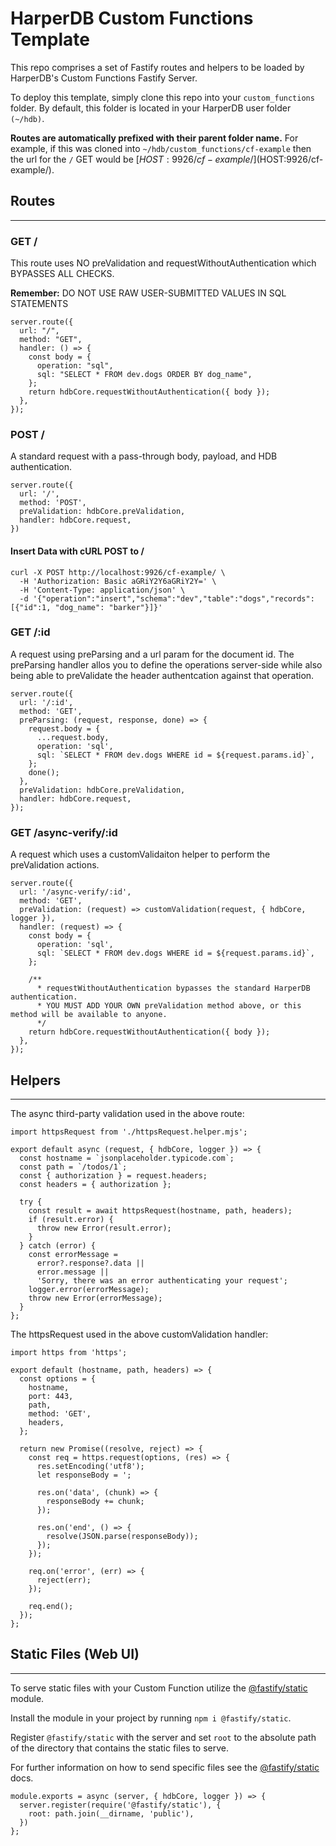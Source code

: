 # HarperDB Custom Functions Template

This repo comprises a set of Fastify routes and helpers to be loaded by HarperDB's Custom Functions Fastify Server.

To deploy this template, simply clone this repo into your `custom_functions` folder. By default, this folder is located in your HarperDB user folder `(~/hdb)`.

**Routes are automatically prefixed with their parent folder name.**
For example, if this was cloned into `~/hdb/custom_functions/cf-example` then the url for the `/` GET would be [$HOST:9926/cf-example/]($HOST:9926/cf-example/).

## Routes

---

### GET /

This route uses NO preValidation and requestWithoutAuthentication which BYPASSES ALL CHECKS.

**Remember:** DO NOT USE RAW USER-SUBMITTED VALUES IN SQL STATEMENTS

```
server.route({
  url: "/",
  method: "GET",
  handler: () => {
    const body = {
      operation: "sql",
      sql: "SELECT * FROM dev.dogs ORDER BY dog_name",
    };
    return hdbCore.requestWithoutAuthentication({ body });
  },
});
```

### POST /

A standard request with a pass-through body, payload, and HDB authentication.

```
server.route({
  url: '/',
  method: 'POST',
  preValidation: hdbCore.preValidation,
  handler: hdbCore.request,
})
```

#### Insert Data with cURL POST to /

```
curl -X POST http://localhost:9926/cf-example/ \
  -H 'Authorization: Basic aGRiY2Y6aGRiY2Y=' \
  -H 'Content-Type: application/json' \
  -d '{"operation":"insert","schema":"dev","table":"dogs","records":[{"id":1, "dog_name": "barker"}]}'
```

### GET /:id

A request using preParsing and a url param for the document id.
The preParsing handler allos you to define the operations server-side while also being able to preValidate the header authentcation against that operation.

```
server.route({
  url: '/:id',
  method: 'GET',
  preParsing: (request, response, done) => {
    request.body = {
      ...request.body,
      operation: 'sql',
      sql: `SELECT * FROM dev.dogs WHERE id = ${request.params.id}`,
    };
    done();
  },
  preValidation: hdbCore.preValidation,
  handler: hdbCore.request,
});
```

### GET /async-verify/:id

A request which uses a customValidaiton helper to perform the preValidation actions.

```
server.route({
  url: '/async-verify/:id',
  method: 'GET',
  preValidation: (request) => customValidation(request, { hdbCore, logger }),
  handler: (request) => {
    const body = {
      operation: 'sql',
      sql: `SELECT * FROM dev.dogs WHERE id = ${request.params.id}`,
    };

    /**
      * requestWithoutAuthentication bypasses the standard HarperDB authentication.
      * YOU MUST ADD YOUR OWN preValidation method above, or this method will be available to anyone.
      */
    return hdbCore.requestWithoutAuthentication({ body });
  },
});
```

## Helpers

---

The async third-party validation used in the above route:

```
import httpsRequest from './httpsRequest.helper.mjs';

export default async (request, { hdbCore, logger }) => {
  const hostname = `jsonplaceholder.typicode.com`;
  const path = `/todos/1`;
  const { authorization } = request.headers;
  const headers = { authorization };

  try {
    const result = await httpsRequest(hostname, path, headers);
    if (result.error) {
      throw new Error(result.error);
    }
  } catch (error) {
    const errorMessage =
      error?.response?.data ||
      error.message ||
      'Sorry, there was an error authenticating your request';
    logger.error(errorMessage);
    throw new Error(errorMessage);
  }
};
```

The httpsRequest used in the above customValidation handler:

```
import https from 'https';

export default (hostname, path, headers) => {
  const options = {
    hostname,
    port: 443,
    path,
    method: 'GET',
    headers,
  };

  return new Promise((resolve, reject) => {
    const req = https.request(options, (res) => {
      res.setEncoding('utf8');
      let responseBody = ';

      res.on('data', (chunk) => {
        responseBody += chunk;
      });

      res.on('end', () => {
        resolve(JSON.parse(responseBody));
      });
    });

    req.on('error', (err) => {
      reject(err);
    });

    req.end();
  });
};
```

## Static Files (Web UI)

---

To serve static files with your Custom Function utilize the [@fastify/static](https://github.com/fastify/fastify-static) module.

Install the module in your project by running `npm i @fastify/static`.

Register `@fastify/static` with the server and set `root` to the absolute path of the directory that contains the static files to serve.

For further information on how to send specific files see the [@fastify/static](https://github.com/fastify/fastify-static) docs.

```
module.exports = async (server, { hdbCore, logger }) => {
  server.register(require('@fastify/static'), {
    root: path.join(__dirname, 'public'),
  })
};
```
